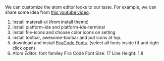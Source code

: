 We can customize the atom editor looks to our taste.
For example, we can share some idea from [this youtube video](https://www.youtube.com/watch?v=EIkGTwLOD7o).

1. install materail-ui (from install theme)
2. install platform-ide and platform-ide-terminal
3. install file-icons and choose color icons on setting
4. install toolbar, awesome-toolbar and put icons at top.
5. download and install [FiraCode Fonts](https://github.com/tonsky/FiraCode). (select all fonts inside ttf and right click open)
6. Atom Editor: font familey Fira Code 
   Font Size: 17
   Line Height: 1.8
   
